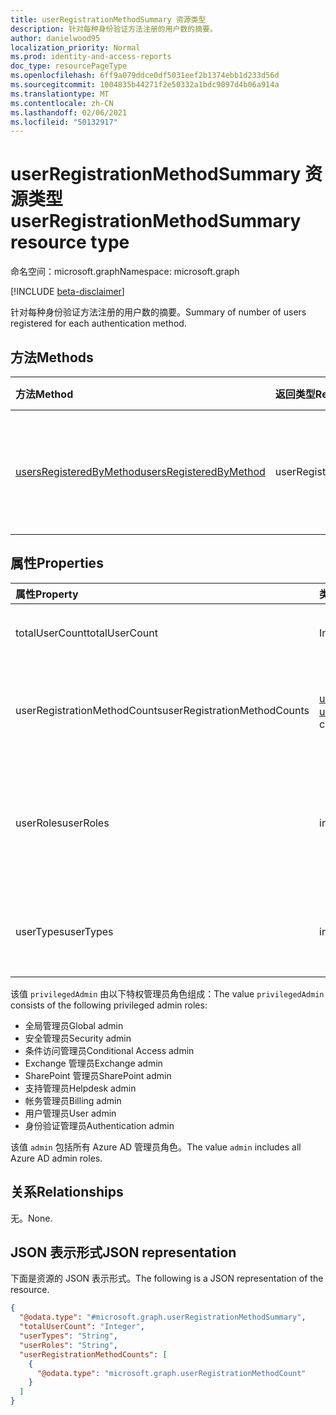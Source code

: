 ```yaml
---
title: userRegistrationMethodSummary 资源类型
description: 针对每种身份验证方法注册的用户数的摘要。
author: danielwood95
localization_priority: Normal
ms.prod: identity-and-access-reports
doc_type: resourcePageType
ms.openlocfilehash: 6ff9a079ddce0df5031eef2b1374ebb1d233d56d
ms.sourcegitcommit: 1004835b44271f2e50332a1bdc9097d4b06a914a
ms.translationtype: MT
ms.contentlocale: zh-CN
ms.lasthandoff: 02/06/2021
ms.locfileid: "50132917"
---
```

# <a name="userregistrationmethodsummary-resource-type"></a><span data-ttu-id="f26b5-103">userRegistrationMethodSummary 资源类型</span><span class="sxs-lookup"><span data-stu-id="f26b5-103">userRegistrationMethodSummary resource type</span></span>

<span data-ttu-id="f26b5-104">命名空间：microsoft.graph</span><span class="sxs-lookup"><span data-stu-id="f26b5-104">Namespace: microsoft.graph</span></span>

[!INCLUDE [beta-disclaimer](../../includes/beta-disclaimer.md)]

<span data-ttu-id="f26b5-105">针对每种身份验证方法注册的用户数的摘要。</span><span class="sxs-lookup"><span data-stu-id="f26b5-105">Summary of number of users registered for each authentication method.</span></span>

## <a name="methods"></a><span data-ttu-id="f26b5-106">方法</span><span class="sxs-lookup"><span data-stu-id="f26b5-106">Methods</span></span>

| <span data-ttu-id="f26b5-107">方法</span><span class="sxs-lookup"><span data-stu-id="f26b5-107">Method</span></span>       | <span data-ttu-id="f26b5-108">返回类型</span><span class="sxs-lookup"><span data-stu-id="f26b5-108">Return Type</span></span> | <span data-ttu-id="f26b5-109">说明</span><span class="sxs-lookup"><span data-stu-id="f26b5-109">Description</span></span> |
|:-------------|:------------|:------------|
| [<span data-ttu-id="f26b5-110">usersRegisteredByMethod</span><span class="sxs-lookup"><span data-stu-id="f26b5-110">usersRegisteredByMethod</span></span>](../api/authenticationmethodsroot-usersregisteredbymethod.md) | <span data-ttu-id="f26b5-111">userRegistrationMethodSummary</span><span class="sxs-lookup"><span data-stu-id="f26b5-111">userRegistrationMethodSummary</span></span> | <span data-ttu-id="f26b5-112">获取每个身份验证方法注册的用户数。</span><span class="sxs-lookup"><span data-stu-id="f26b5-112">Get the number of users registered for each authentication method.</span></span> |

## <a name="properties"></a><span data-ttu-id="f26b5-113">属性</span><span class="sxs-lookup"><span data-stu-id="f26b5-113">Properties</span></span>
|<span data-ttu-id="f26b5-114">属性</span><span class="sxs-lookup"><span data-stu-id="f26b5-114">Property</span></span>|<span data-ttu-id="f26b5-115">类型</span><span class="sxs-lookup"><span data-stu-id="f26b5-115">Type</span></span>|<span data-ttu-id="f26b5-116">说明</span><span class="sxs-lookup"><span data-stu-id="f26b5-116">Description</span></span>|
|:---|:---|:---|
|<span data-ttu-id="f26b5-117">totalUserCount</span><span class="sxs-lookup"><span data-stu-id="f26b5-117">totalUserCount</span></span>|<span data-ttu-id="f26b5-118">Int64</span><span class="sxs-lookup"><span data-stu-id="f26b5-118">Int64</span></span>|<span data-ttu-id="f26b5-119">租户中的用户总数。</span><span class="sxs-lookup"><span data-stu-id="f26b5-119">Total number of users in the tenant.</span></span>|
|<span data-ttu-id="f26b5-120">userRegistrationMethodCounts</span><span class="sxs-lookup"><span data-stu-id="f26b5-120">userRegistrationMethodCounts</span></span>|<span data-ttu-id="f26b5-121">[userRegistrationMethodCount](../resources/userregistrationmethodcount.md) 集合</span><span class="sxs-lookup"><span data-stu-id="f26b5-121">[userRegistrationMethodCount](../resources/userregistrationmethodcount.md) collection</span></span>|<span data-ttu-id="f26b5-122">为每种身份验证方法注册的用户数。</span><span class="sxs-lookup"><span data-stu-id="f26b5-122">Number of users registered for each authentication method.</span></span>|
|<span data-ttu-id="f26b5-123">userRoles</span><span class="sxs-lookup"><span data-stu-id="f26b5-123">userRoles</span></span>|<span data-ttu-id="f26b5-124">includedUserRoles</span><span class="sxs-lookup"><span data-stu-id="f26b5-124">includedUserRoles</span></span>|<span data-ttu-id="f26b5-125">用户角色类型。</span><span class="sxs-lookup"><span data-stu-id="f26b5-125">User role type.</span></span> <span data-ttu-id="f26b5-126">可取值为：`all`、`privilegedAdmin`、`admin`、`user`。</span><span class="sxs-lookup"><span data-stu-id="f26b5-126">Possible values are: `all`, `privilegedAdmin`, `admin`, `user`.</span></span>|
|<span data-ttu-id="f26b5-127">userTypes</span><span class="sxs-lookup"><span data-stu-id="f26b5-127">userTypes</span></span>|<span data-ttu-id="f26b5-128">includedUserTypes</span><span class="sxs-lookup"><span data-stu-id="f26b5-128">includedUserTypes</span></span>|<span data-ttu-id="f26b5-129">用户类型。</span><span class="sxs-lookup"><span data-stu-id="f26b5-129">User type.</span></span> <span data-ttu-id="f26b5-130">可取值为：`all`、`member`、`guest`。</span><span class="sxs-lookup"><span data-stu-id="f26b5-130">Possible values are: `all`, `member`, `guest`.</span></span>|

<span data-ttu-id="f26b5-131">该值 `privilegedAdmin` 由以下特权管理员角色组成：</span><span class="sxs-lookup"><span data-stu-id="f26b5-131">The value `privilegedAdmin` consists of the following privileged admin roles:</span></span>

* <span data-ttu-id="f26b5-132">全局管理员</span><span class="sxs-lookup"><span data-stu-id="f26b5-132">Global admin</span></span>
* <span data-ttu-id="f26b5-133">安全管理员</span><span class="sxs-lookup"><span data-stu-id="f26b5-133">Security admin</span></span>
* <span data-ttu-id="f26b5-134">条件访问管理员</span><span class="sxs-lookup"><span data-stu-id="f26b5-134">Conditional Access admin</span></span>
* <span data-ttu-id="f26b5-135">Exchange 管理员</span><span class="sxs-lookup"><span data-stu-id="f26b5-135">Exchange admin</span></span>
* <span data-ttu-id="f26b5-136">SharePoint 管理员</span><span class="sxs-lookup"><span data-stu-id="f26b5-136">SharePoint admin</span></span>
* <span data-ttu-id="f26b5-137">支持管理员</span><span class="sxs-lookup"><span data-stu-id="f26b5-137">Helpdesk admin</span></span>
* <span data-ttu-id="f26b5-138">帐务管理员</span><span class="sxs-lookup"><span data-stu-id="f26b5-138">Billing admin</span></span>
* <span data-ttu-id="f26b5-139">用户管理员</span><span class="sxs-lookup"><span data-stu-id="f26b5-139">User admin</span></span>
* <span data-ttu-id="f26b5-140">身份验证管理员</span><span class="sxs-lookup"><span data-stu-id="f26b5-140">Authentication admin</span></span>

<span data-ttu-id="f26b5-141">该值 `admin` 包括所有 Azure AD 管理员角色。</span><span class="sxs-lookup"><span data-stu-id="f26b5-141">The value `admin` includes all Azure AD admin roles.</span></span> 

## <a name="relationships"></a><span data-ttu-id="f26b5-142">关系</span><span class="sxs-lookup"><span data-stu-id="f26b5-142">Relationships</span></span>
<span data-ttu-id="f26b5-143">无。</span><span class="sxs-lookup"><span data-stu-id="f26b5-143">None.</span></span>

## <a name="json-representation"></a><span data-ttu-id="f26b5-144">JSON 表示形式</span><span class="sxs-lookup"><span data-stu-id="f26b5-144">JSON representation</span></span>
<span data-ttu-id="f26b5-145">下面是资源的 JSON 表示形式。</span><span class="sxs-lookup"><span data-stu-id="f26b5-145">The following is a JSON representation of the resource.</span></span>
<!-- {
  "blockType": "resource",
  "@odata.type": "microsoft.graph.userRegistrationMethodSummary"
}
-->
``` json
{
  "@odata.type": "#microsoft.graph.userRegistrationMethodSummary",
  "totalUserCount": "Integer",
  "userTypes": "String",
  "userRoles": "String",
  "userRegistrationMethodCounts": [
    {
      "@odata.type": "microsoft.graph.userRegistrationMethodCount"
    }
  ]
}
```
